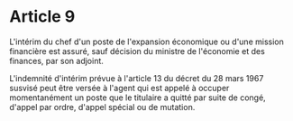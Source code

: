 # Article 9

L'intérim du chef d'un poste de l'expansion économique ou d'une mission financière est assuré, sauf décision du ministre de l'économie et des finances, par son adjoint.

L'indemnité d'intérim prévue à l'article 13 du décret du 28 mars 1967 susvisé peut être versée à l'agent qui est appelé à occuper momentanément un poste que le titulaire a quitté par suite de congé, d'appel par ordre, d'appel spécial ou de mutation.
